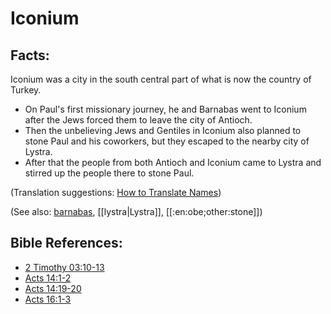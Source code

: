 # Iconium #

## Facts: ##

Iconium was a city in the south central part of what is now the country of Turkey.

* On Paul's first missionary journey, he and Barnabas went to Iconium after the Jews forced them to leave the city of Antioch.
* Then the unbelieving Jews and Gentiles in Iconium also planned to stone Paul and his coworkers, but they escaped to the nearby city of Lystra.
* After that the people from both Antioch and Iconium came to Lystra and stirred up the people there to stone Paul.

(Translation suggestions: [How to Translate Names](https://git.door43.org/Door43/en-ta-translate-vol1/src/master/content/translate_names.md))

(See also: [barnabas](../other/barnabas.md), [[lystra|Lystra]], [[:en:obe;other:stone]])

## Bible References: ##

* [2 Timothy 03:10-13](https://door43.org/en/bible/notes/2ti/03/10)
* [Acts 14:1-2](https://door43.org/en/bible/notes/act/14/01)
* [Acts 14:19-20](https://door43.org/en/bible/notes/act/14/19)
* [Acts 16:1-3](https://door43.org/en/bible/notes/act/16/01)

